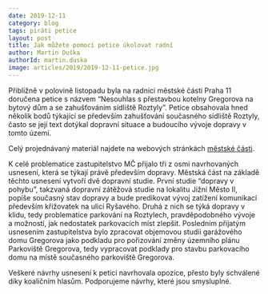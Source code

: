 ```yaml
---
date: 2019-12-11
category: blog
tags: piráti petice
layout: post
title: Jak můžete pomocí petice úkolovat radní
author: Martin Duška
authorId: martin.duska
image: articles/2019/2019-12-11-petice.jpg
---
```


Přibližně v polovině listopadu byla na radnici městské části Praha 11 doručena petice s názvem “Nesouhlas s přestavbou kotelny Gregorova na bytový dům a se zahušťováním sídliště Roztyly”. Petice obsahovala hned několik bodů týkající se především zahušťování současného sídliště Roztyly, často se její text dotýkal dopravní situace a budoucího vývoje dopravy v tomto území. 

Celý projednávaný materiál najdete na webových stránkách [městské části](https://www.praha11.cz/redakce/index.php?lanG=cs&clanek=6504&slozka=12&as4uOriginalDomain=www.praha11.cz&as4u_protocol=https&ConfirmCookie=confirm&bod=2659202).

K celé problematice zastupitelstvo MČ přijalo tři z osmi navrhovaných usnesení, která se týkají právě především dopravy. Městská část na základě těchto usnesení vytvoří dvě dopravní studie. První studie “dopravy v pohybu”, takzvaná dopravní zátěžová studie na lokalitu Jižní Město II, popíše současný stav dopravy a bude predikovat vývoj zatížení komunikací především křižovatek na ulici Ryšavého. Druhá z nich se týká dopravy v klidu, tedy problematice parkování na Roztylech, pravděpodobného vývoje a možností, jak nedostatek parkovacích míst zlepšit. Posledním přijatým usnesením zastupitelstva bylo zpracovat objemovou studii garážového domu Gregorova jako podkladu pro pořizování změny územního plánu Parkoviště Gregorova, tedy vypracovat podklady pro stavbu parkovacího domu na místě současného parkoviště Gregorova.

Veškeré návrhy usnesení k petici navrhovala opozice, přesto byly schválené díky koaličním hlasům. Podporujeme návrhy, které jsou smysluplné.
